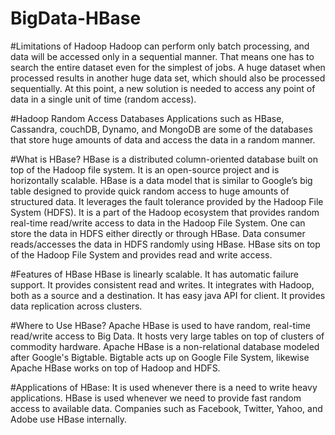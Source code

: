 # BigData-HBase

#Limitations of Hadoop
Hadoop can perform only batch processing, and data will be accessed only in a sequential manner. That means one has to search the entire dataset even for the simplest of jobs. A huge dataset when processed results in another huge data set, which should also be processed sequentially. At this point, a new solution is needed to access any point of data in a single unit of time (random access).

#Hadoop Random Access Databases
Applications such as HBase, Cassandra, couchDB, Dynamo, and MongoDB are some of the databases that store huge amounts of data and access the data in a random manner.

#What is HBase?
HBase is a distributed column-oriented database built on top of the Hadoop file system. It is an open-source project and is horizontally scalable. HBase is a data model that is similar to Google’s big table designed to provide quick random access to huge amounts of structured data. It leverages the fault tolerance provided by the Hadoop File System (HDFS). It is a part of the Hadoop ecosystem that provides random real-time read/write access to data in the Hadoop File System. One can store the data in HDFS either directly or through HBase. Data consumer reads/accesses the data in HDFS randomly using HBase. HBase sits on top of the Hadoop File System and provides read and write access.


#Features of HBase
HBase is linearly scalable.
It has automatic failure support.
It provides consistent read and writes.
It integrates with Hadoop, both as a source and a destination.
It has easy java API for client.
It provides data replication across clusters.

#Where to Use HBase?
Apache HBase is used to have random, real-time read/write access to Big Data.
It hosts very large tables on top of clusters of commodity hardware.
Apache HBase is a non-relational database modeled after Google's Bigtable. Bigtable acts up on Google File System, likewise Apache HBase works on top of Hadoop and HDFS.

#Applications of HBase:
It is used whenever there is a need to write heavy applications.
HBase is used whenever we need to provide fast random access to available data.
Companies such as Facebook, Twitter, Yahoo, and Adobe use HBase internally.
